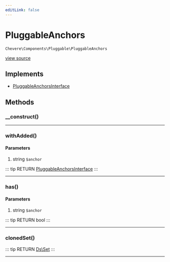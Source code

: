 ```yaml
---
editLink: false
---
```


# PluggableAnchors

`Chevere\Components\Pluggable\PluggableAnchors`

[view source](https://github.com/chevere/chevere/blob/master/src/Chevere/Components/Pluggable/PluggableAnchors.php)

## Implements

- [PluggableAnchorsInterface](../../Interfaces/Pluggable/PluggableAnchorsInterface.md)

## Methods

### __construct()

---

### withAdded()

#### Parameters

1. string `$anchor`

::: tip RETURN
[PluggableAnchorsInterface](../../Interfaces/Pluggable/PluggableAnchorsInterface.md)
:::

---

### has()

#### Parameters

1. string `$anchor`

::: tip RETURN
bool
:::

---

### clonedSet()

::: tip RETURN
[Ds\Set](https://www.php.net/manual/class.ds\set)
:::

---

